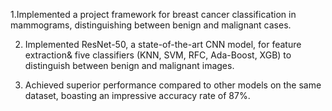 1.Implemented a project framework for breast cancer classification in mammograms, distinguishing between
benign and malignant cases.

2. Implemented ResNet-50, a state-of-the-art CNN model, for feature extraction& five classifiers (KNN, SVM, RFC,
Ada-Boost, XGB) to distinguish between benign and malignant images.

3. Achieved superior performance compared to other models on the same dataset, boasting an impressive
accuracy rate of 87%.
